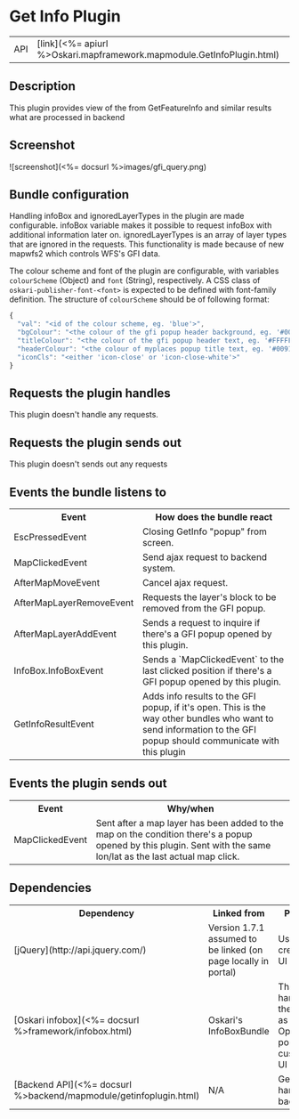 # Get Info Plugin

<table>
  <tr>
    <td>API</td><td>[link](<%= apiurl %>Oskari.mapframework.mapmodule.GetInfoPlugin.html)</td>
  </tr>
</table>

## Description

This plugin provides view of the from GetFeatureInfo and similar results what are processed in backend

## Screenshot

![screenshot](<%= docsurl %>images/gfi_query.png)

## Bundle configuration

Handling infoBox and ignoredLayerTypes in the plugin are made configurable. infoBox variable makes it possible to request infoBox with additional information later on. ignoredLayerTypes is an array of layer types that are ignored in the requests. This functionality is made because of new mapwfs2 which controls WFS's GFI data.

The colour scheme and font of the plugin are configurable, with variables `colourScheme` (Object) and `font` (String), respectively. A CSS class of `oskari-publisher-font-<font>` is expected to be defined with font-family definition. The structure of `colourScheme` should be of following format:

```javascript
{
  "val": "<id of the colour scheme, eg. 'blue'>",
  "bgColour": "<the colour of the gfi popup header background, eg. '#0091FF'>",
  "titleColour": "<the colour of the gfi popup header text, eg. '#FFFFFF'>",
  "headerColour": "<the colour of myplaces popup title text, eg. '#0091FF'>",
  "iconCls": "<either 'icon-close' or 'icon-close-white'>"
}
```

## Requests the plugin handles

This plugin doesn't handle any requests.

## Requests the plugin sends out

This plugin doesn't sends out any requests

## Events the bundle listens to

<table>
  <tr>
    <th> Event </th><th> How does the bundle react</th>
  </tr>
  <tr>
    <td> EscPressedEvent </td><td> Closing GetInfo "popup" from screen.</td>
  </tr>
  <tr>
    <td> MapClickedEvent </td><td> Send ajax request to backend system.</td>
  </tr>
  <tr>
    <td> AfterMapMoveEvent </td><td> Cancel ajax request.</td>
  </tr>
  <tr>
    <td> AfterMapLayerRemoveEvent </td>
    <td> Requests the layer's block to be removed from the GFI popup.</td>
  </tr>
  <tr>
    <td> AfterMapLayerAddEvent </td>
    <td> Sends a request to inquire if there's a GFI popup opened by this plugin.</td>
  </tr>
  <tr>
    <td> InfoBox.InfoBoxEvent </td>
    <td> Sends a `MapClickedEvent` to the last clicked position if there's a GFI popup opened by this plugin.</td>
  </tr>
  <tr>
    <td> GetInfoResultEvent </td>
    <td> Adds info results to the GFI popup, if it's open. This is the way other bundles who want to send information to the GFI popup should communicate with this plugin</td>
  </tr>
</table>

## Events the plugin sends out

<table>
  <tr>
    <th>Event</th><th>Why/when</th>
  </tr>
  <tr>
    <td>MapClickedEvent</td>
    <td> Sent after a map layer has been added to the map on the condition there's a popup opened by this plugin. Sent with the same lon/lat as the last actual map click. </td>
  </tr>
</table>

## Dependencies

<table>
  <tr>
    <th> Dependency </th><th> Linked from </th><th> Purpose</th>
  </tr>
  <tr>
    <td> [jQuery](http://api.jquery.com/) </td>
    <td> Version 1.7.1 assumed to be linked (on page locally in portal) </td>
    <td> Used to create the UI</td>
  </tr>
  <tr>
    <td> [Oskari infobox](<%= docsurl %>framework/infobox.html) </td>
    <td> Oskari's InfoBoxBundle </td>
    <td> That handles the infobox as an Openlayers popup with customized UI
  </td>
  </tr>
  <tr>
    <td> [Backend API](<%= docsurl %>backend/mapmodule/getinfoplugin.html) </td>
    <td> N/A </td>
    <td> Get info is handle in backend</td>
  </tr>
</table>
